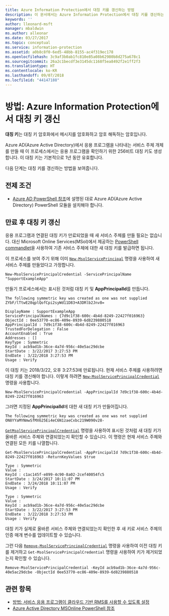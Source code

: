 ```yaml
---
title: Azure Information Protection에서 대칭 키를 갱신하는 방법
description: 이 문서에서는 Azure Information Protection에서 대칭 키를 갱신하는 프로세스를 설명합니다.
keywords: ''
author: lleonard-msft
manager: mbaldwin
ms.author: alleonar
ms.date: 03/27/2017
ms.topic: conceptual
ms.service: information-protection
ms.assetid: a0b8c8f0-6ed5-48bb-8155-ac4f319ec178
ms.openlocfilehash: 3c9af3b0ab1fc810e85a08b62980b8d275a678c1
ms.sourcegitcommit: 26a2c1becdf3e3145dc1168f5ea8492f2e1ff2f3
ms.translationtype: HT
ms.contentlocale: ko-KR
ms.lasthandoff: 09/07/2018
ms.locfileid: "44147188"
---
```

# <a name="how-to-renew-the-symmetric-key-in-azure-information-protection"></a>방법: Azure Information Protection에서 대칭 키 갱신

**대칭 키**는 대칭 키 암호화에서 메시지를 암호화하고 암호 해독하는 암호입니다.  

Azure AD(Azure Active Directory)에서 응용 프로그램을 나타내는 서비스 주체 개체를 만들 때 이 프로세스에서는 응용 프로그램을 확인하기 위한 256비트 대칭 키도 생성합니다. 이 대칭 키는 기본적으로 1년 동안 유효합니다. 

다음 단계는 대칭 키를 갱신하는 방법을 보여줍니다. 

## <a name="prerequisites"></a>전제 조건

* [Azure AD PowerShell 참조](https://docs.microsoft.com/powershell/msonline/)에 설명된 대로 Azure AD(Azure Active Directory) PowerShell 모듈을 설치해야 합니다.


## <a name="renewing-the-symmetric-key-after-expiry"></a>만료 후 대칭 키 갱신

응용 프로그램과 연결된 대칭 키가 만료되었을 때 새 서비스 주체를 만들 필요는 없습니다. 대신 Microsoft Online Services(MSol)에서 제공하는 [PowerShell commandlet](https://docs.microsoft.com/powershell/module/msonline)을 사용하여 기존 서비스 주체에 대한 새 대칭 키를 발급하면 됩니다.

이 프로세스를 보여 주기 위해 이미 [`New-MsolServicePrincipal`](https://docs.microsoft.com/powershell/msonline/v1/new-msolserviceprincipalcredential) 명령을 사용하여 새 서비스 주체를 만들었다고 가정합니다.

```
New-MsolServicePrincipalCredential -ServicePrincipalName "SupportExampleApp"
```

만들기 프로세스에서는 표시된 것처럼 대칭 키 및 **AppPrincipalId**를 만듭니다.

```
The following symmetric key was created as one was not supplied
ZYbF/lTtwE28qplQofCpi2syWd11D83+A3DRlb2Jnv8=

DisplayName : SupportExampleApp
ServicePrincipalNames : {7d9c1f38-600c-4b4d-8249-22427f016963}
ObjectId : 0ee53770-ec86-409e-8939-6d8239880518
AppPrincipalId : 7d9c1f38-600c-4b4d-8249-22427f016963
TrustedForDelegation : False
AccountEnabled : True
Addresses : []
KeyType : Symmetric
KeyId : acb9ad1b-36ce-4a7d-956c-40e5ac29dcbe
StartDate : 3/22/2017 3:27:53 PM
EndDate : 3/22/2018 3:27:53 PM
Usage : Verify
```

이 대칭 키는 2018/3/22, 오후 3:27:53에 만료됩니다. 현재 서비스 주체를 사용하려면 대칭 키를 갱신해야 합니다. 이렇게 하려면 [`New-MsolServicePrincipalCredential`](https://docs.microsoft.com/powershell/msonline/v1/new-msolserviceprincipalcredential) 명령을 사용합니다. 

```
New-MsolServicePrincipalCredential -AppPrincipalId 7d9c1f38-600c-4b4d-8249-22427f016963
```

그러면 지정된 **AppPrincipalId**에 대한 새 대칭 키가 만들어집니다.

```
The following symmetric key was created as one was not supplied ON8YYaMYNmwSfMX625Ei4eC6N1zaeCxbc219W090v28-
```
[`GetMsolServicePrincipalCredential`](https://docs.microsoft.com/powershell/msonline/v1/get-msolserviceprincipalcredential) 명령을 사용하여 표시된 것처럼 새 대칭 키가 올바른 서비스 주체와 연결되었는지 확인할 수 있습니다. 이 명령은 현재 서비스 주체와 연결된 모든 키를 나열합니다.

```
Get-MsolServicePrincipalCredential -AppPrincipalId 7d9c1f38-600c-4b4d-8249-22427f016963 -ReturnKeyValues $true

Type : Symmetric
Value :
KeyId : c1ac145f-e899-4c90-8a02-2cef40054fc5
StartDate : 3/24/2017 10:11:07 PM
EndDate : 3/24/2018 10:11:07 PM
Usage : Verify

Type : Symmetric
Value :
KeyId : acb9ad1b-36ce-4a7d-956c-40e5ac29dcbe
StartDate : 3/22/2017 3:27:53 PM
EndDate : 3/22/2018 3:27:53 PM
Usage : Verify
```

대칭 키가 실제로 올바른 서비스 주체와 연결되었는지 확인한 후 새 키로 서비스 주체의 인증 매개 변수를 업데이트할 수 있습니다. 

그런 다음 [`Remove-MsolServicePrincipalCredential`](https://docs.microsoft.com/powershell/msonline/v1/remove-msolserviceprincipalcredential) 명령을 사용하여 이전 대칭 키를 제거하고 `Get-MsolServicePrincipalCredential` 명령을 사용하여 키가 제거되었는지 확인할 수 있습니다.

```
Remove-MsolServicePrincipalCredential -KeyId acb9ad1b-36ce-4a7d-956c-40e5ac29dcbe -ObjectId 0ee53770-ec86-409e-8939-6d8239880518
```

## <a name="related-topics"></a>관련 항목

* [방법: 서비스 응용 프로그램이 클라우드 기반 RMS를 사용할 수 있도록 설정](how-to-use-file-api-with-aadrm-cloud.md)
* [Azure Active Directory MSOnline PowerShell 참조](https://docs.microsoft.com/powershell/msonline/)
